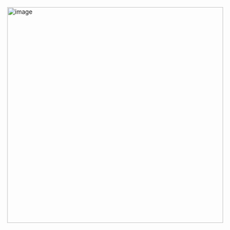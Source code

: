 <img width="500" height="500" alt="image" src="https://github.com/user-attachments/assets/abb4ef3d-5a65-4ef8-b3f2-5da56970fe9f" />

